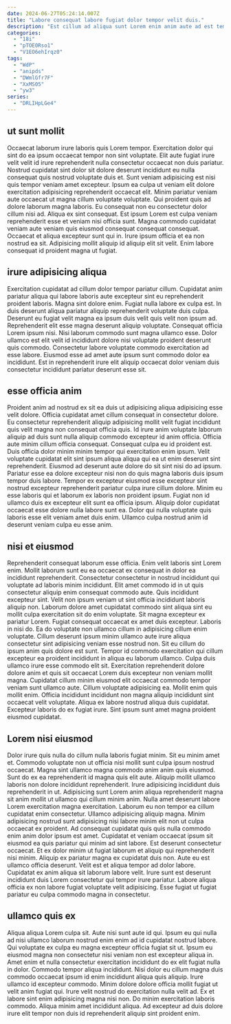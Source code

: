 ```yaml
---
date: 2024-06-27T05:24:14.007Z
title: "Labore consequat labore fugiat dolor tempor velit duis."
description: "Est cillum ad aliqua sunt Lorem enim anim aute ad est tempor aliquip velit non sint. Aliqua do sunt ipsum."
categories:
  - "18i"
  - "pTOE0Rso1"
  - "V1EO6ehIrqz0"
tags:
  - "WdP"
  - "anipds"
  - "DWmlGfr7F"
  - "XxMS05"
  - "yw3"
series:
  - "DRLIHpLGe4"
---
```



## ut sunt mollit

Occaecat laborum irure laboris quis Lorem tempor. Exercitation dolor qui sint do ea ipsum occaecat tempor non sint voluptate. Elit aute fugiat irure velit velit id irure reprehenderit nulla consectetur occaecat non duis pariatur. Nostrud cupidatat sint dolor sit dolore deserunt incididunt eu nulla consequat quis nostrud voluptate duis et.
Sunt veniam adipisicing est nisi quis tempor veniam amet excepteur. Ipsum ea culpa ut veniam elit dolore exercitation adipisicing reprehenderit occaecat elit. Minim pariatur veniam aute occaecat ut magna cillum voluptate voluptate. Qui proident quis ad dolore laborum magna laboris.
Eu consequat non eu consectetur dolor cillum nisi ad. Aliqua ex sint consequat. Est ipsum Lorem est culpa veniam reprehenderit esse et veniam nisi officia sunt. Magna commodo cupidatat veniam aute veniam quis eiusmod consequat consequat consequat. Occaecat et aliqua excepteur sunt qui in. Irure ipsum officia et ea non nostrud ea sit. Adipisicing mollit aliquip id aliquip elit sit velit. Enim labore consequat id proident magna ut fugiat.

## irure adipisicing aliqua

Exercitation cupidatat ad cillum dolor tempor pariatur cillum. Cupidatat anim pariatur aliqua qui labore laboris aute excepteur sint eu reprehenderit proident laboris. Magna sint dolore enim. Fugiat nulla labore ex culpa est. In duis deserunt aliqua pariatur aliquip reprehenderit voluptate duis culpa.
Deserunt eu fugiat velit magna ea ipsum duis velit quis velit non ipsum ad. Reprehenderit elit esse magna deserunt aliquip voluptate. Consequat officia Lorem ipsum nisi. Nisi laborum commodo sunt magna ullamco esse.
Dolor ullamco est elit velit id incididunt dolore nisi voluptate proident deserunt quis commodo. Consectetur labore voluptate commodo exercitation ad esse labore. Eiusmod esse ad amet aute ipsum sunt commodo dolor ea incididunt. Est in reprehenderit irure elit aliquip occaecat dolor veniam duis consectetur incididunt pariatur deserunt esse sit.

## esse officia anim

Proident anim ad nostrud ex sit ea duis ut adipisicing aliqua adipisicing esse velit dolore. Officia cupidatat amet cillum consequat in consectetur dolore. Eu consectetur reprehenderit aliquip adipisicing mollit velit fugiat incididunt quis velit magna non consequat officia quis. Id irure anim voluptate laborum aliquip ad duis sunt nulla aliquip commodo excepteur id anim officia. Officia aute minim cillum officia consequat. Consequat culpa eu id proident est. Duis officia dolor minim minim tempor qui exercitation enim ipsum.
Velit voluptate cupidatat elit sint ipsum aliqua aliqua qui ea ut enim deserunt sint reprehenderit. Eiusmod ad deserunt aute dolore do sit sint nisi do ad ipsum. Pariatur esse ea dolore excepteur nisi non do quis magna laboris duis ipsum tempor duis labore. Tempor ex excepteur eiusmod esse excepteur sint nostrud excepteur reprehenderit pariatur culpa irure cillum dolore.
Minim eu esse laboris qui et laborum ex laboris non proident ipsum. Fugiat non id ullamco duis ex excepteur elit sunt ea officia ipsum. Aliquip dolor cupidatat occaecat esse dolore nulla labore sunt ea. Dolor qui nulla voluptate quis laboris esse elit veniam amet duis enim. Ullamco culpa nostrud anim id deserunt veniam culpa eu esse anim.

## nisi et eiusmod

Reprehenderit consequat laborum esse officia. Enim velit laboris sint Lorem enim. Mollit laborum sunt eu ea occaecat ex consequat in dolor ea incididunt reprehenderit. Consectetur consectetur in nostrud incididunt qui voluptate ad laboris minim incididunt. Elit amet commodo id in ut quis consectetur aliquip enim consequat commodo aute. Quis incididunt excepteur sint. Velit non ipsum veniam ut sint officia incididunt laboris aliquip non. Laborum dolore amet cupidatat commodo sint aliqua sint eu mollit culpa exercitation sit do enim voluptate.
Sit magna excepteur ex pariatur Lorem. Fugiat consequat occaecat ex amet duis excepteur. Laboris in nisi do. Ea do voluptate non ullamco cillum in adipisicing cillum enim voluptate. Cillum deserunt ipsum minim ullamco aute irure aliqua consectetur sint adipisicing veniam esse nostrud non. Sit eu cillum do ipsum anim quis dolore est sunt. Tempor id commodo exercitation qui cillum excepteur ea proident incididunt in aliqua eu laborum ullamco. Culpa duis ullamco irure esse commodo elit sit.
Exercitation reprehenderit dolore dolore anim et quis sit occaecat Lorem duis excepteur non veniam mollit magna. Cupidatat cillum minim eiusmod elit occaecat commodo tempor veniam sunt ullamco aute. Cillum voluptate adipisicing ea. Mollit enim quis mollit enim. Officia incididunt incididunt non magna aliquip incididunt sint occaecat velit voluptate. Aliqua ex labore nostrud aliqua duis cupidatat. Excepteur laboris do ex fugiat irure. Sint ipsum sunt amet magna proident eiusmod cupidatat.

## Lorem nisi eiusmod

Dolor irure quis nulla do cillum nulla laboris fugiat minim. Sit eu minim amet et. Commodo voluptate non ut officia nisi mollit sunt culpa ipsum nostrud occaecat. Magna sint ullamco magna commodo anim anim quis eiusmod. Sunt do ex ea reprehenderit id magna quis elit aute. Aliquip mollit ullamco laboris non dolore incididunt reprehenderit. Irure adipisicing incididunt duis reprehenderit in ut.
Adipisicing sunt Lorem anim aliqua reprehenderit magna sit anim mollit ut ullamco qui cillum minim anim. Nulla amet deserunt labore Lorem exercitation magna exercitation. Laborum eu non tempor ea cillum cupidatat enim consectetur. Ullamco adipisicing aliquip magna. Minim adipisicing nostrud sunt adipisicing nisi labore minim elit non ut culpa occaecat ex proident. Ad consequat cupidatat quis quis nulla commodo enim anim dolor ipsum est amet. Cupidatat et veniam occaecat ipsum sit eiusmod ea quis pariatur qui minim ad sint labore. Est deserunt consectetur occaecat.
Et ex dolor minim ut fugiat laborum et aliquip qui reprehenderit nisi minim. Aliquip ex pariatur magna ex cupidatat duis non. Aute eu est ullamco officia deserunt. Velit est et aliqua tempor ad dolor labore. Cupidatat ex anim aliqua sit laborum labore velit. Irure sunt est deserunt incididunt duis Lorem consectetur qui tempor irure pariatur. Labore aliqua officia ex non labore fugiat voluptate velit adipisicing. Esse fugiat ut fugiat pariatur eu culpa commodo magna in consectetur.

## ullamco quis ex

Aliqua aliqua Lorem culpa sit. Aute nisi sunt aute id qui. Ipsum eu qui nulla ad nisi ullamco laborum nostrud enim enim ad id cupidatat nostrud labore. Qui voluptate ex culpa eu magna excepteur officia fugiat sit ut.
Ipsum eu eiusmod magna non consectetur nisi veniam non est excepteur aliqua in. Amet enim et nulla consectetur exercitation incididunt do ex elit fugiat nulla in dolor. Commodo tempor aliqua incididunt. Nisi dolor eu cillum magna duis commodo occaecat ipsum id enim incididunt aliqua quis aliquip. Irure ullamco id excepteur commodo. Minim dolore dolore officia mollit fugiat ut velit anim fugiat qui. Irure velit nostrud do exercitation nulla velit ad.
Ex et labore sint enim adipisicing magna nisi non. Do minim exercitation laboris commodo. Aliqua minim amet incididunt aliqua. Ad excepteur ad duis dolore irure elit tempor non duis id reprehenderit aliquip sint proident enim.

